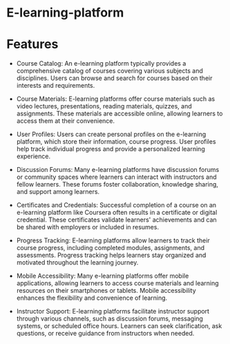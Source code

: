 # E-learning-platform

# Features 

- Course Catalog: An e-learning platform typically provides a comprehensive catalog of courses covering various subjects and disciplines. Users can browse and search for courses based on their interests and requirements.

- Course Materials: E-learning platforms offer course materials such as video lectures, presentations, reading materials, quizzes, and assignments. These materials are accessible online, allowing learners to access them at their convenience.

- User Profiles: Users can create personal profiles on the e-learning platform, which store their information, course progress. User profiles help track individual progress and provide a personalized learning experience.

- Discussion Forums: Many e-learning platforms have discussion forums or community spaces where learners can interact with instructors and fellow learners. These forums foster collaboration, knowledge sharing, and support among learners.

- Certificates and Credentials: Successful completion of a course on an e-learning platform like Coursera often results in a certificate or digital credential. These certificates validate learners' achievements and can be shared with employers or included in resumes.

- Progress Tracking: E-learning platforms allow learners to track their course progress, including completed modules, assignments, and assessments. Progress tracking helps learners stay organized and motivated throughout the learning journey.

- Mobile Accessibility: Many e-learning platforms offer mobile applications, allowing learners to access course materials and learning resources on their smartphones or tablets. Mobile accessibility enhances the flexibility and convenience of learning.

- Instructor Support: E-learning platforms facilitate instructor support through various channels, such as discussion forums, messaging systems, or scheduled office hours. Learners can seek clarification, ask questions, or receive guidance from instructors when needed.
